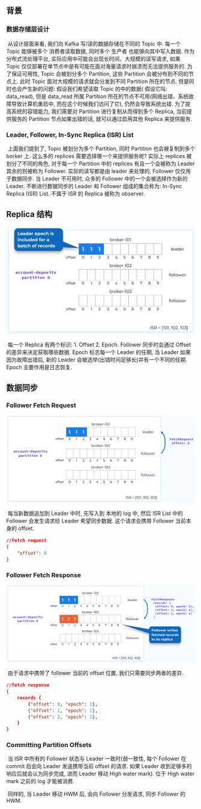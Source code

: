 ## 背景

### 数据存储层设计

​	从设计层面来看, 我们向 Kafka 写/读的数据存储在不同的 Topic 中. 每一个 Topic 能够被多个 消费者读取数据, 同时多个 生产者 也能够向其中写入数据. 作为分布式流处理平台, 实际应用中可能会出现长时间、大规模的读写请求, 如果 Topic 仅仅部署在单节点中是有可能在面对海量请求时崩溃而无法提供服务的. 为了保证可用性, Topic 会被划分多个 Partition, 这些 Partition 会被分布到不同的节点上. 此时 Topic 面对大规模的请求就会分发到不同 Partition 所在的节点. 但是同时也会产生新的问题: 假设我们希望读取 Topic 的中的数据( 假设它叫: data_read), 但是 data_read 所属 Partition 所在的节点不可用(网络出错、系统故障导致计算机重启中, 而在这个时候我们访问了它), 仍然会导致系统出错. 为了提高系统的容错能力, 我们需要对  Partition 进行复制从而得到多个 Replica, 当前提供服务的 Partition 节点如果出错的话, 就可以通过启用其他 Replica 来提供服务.

### Leader, Follower, In-Sync Replica (ISR) List

​	上面我们提到了, Topic 被划分为多个 Partition, 同时 Partition 也会被复制到多个 borker 上. 这么多的 replices 需要选择哪一个来提供服务呢? 实际上 replices 被划分了不同的角色, 对于每一个 Partition 中的 replices 有且一个会被称为 Leader 其余的则被称为 Follower. 实际的读写都是由 leader 来处理的, Follower 仅仅用于数据同步. 当 Leader 不可用时, 众多的 Follower 中的一个会被选择作为新的 Leader. 不断进行数据同步的 Leader 和 Follower 组成的集合称为:  In-Sync Replica (ISR) List. 不属于 ISR 的 Replica 被称为 observer.

## Replica 结构

![](./assert/Kafka_Internals_031.png)

​	每一个 Replica 有两个标识: 1. Offset 2. Epoch. Follower 同步时会通过 Offset 的差异来决定获取哪些数据. Epoch 标志每一个 Leader 的任期, 当 Leader 如果因为故障出错后, 新的 Leader 会被选举(出错时间足够长)并有一个不同的任期.  Epoch 主要作用是日志恢复.

## 数据同步

### Follower Fetch Request

![](./assert/Kafka_Internals_032.png)

​	每当新数据追加到 Leader 中时, 先写入到 本地的 log 中, 然后 ISR List 中的 Follower 会发生请求给 Leader 希望同步数据. 这个请求会携带 Follower 当前本身的 offset.

```json
//fetch request
{
	"offset": 0
}
```

### Follower Fetch Response

![](./assert/Kafka_Internals_033.png)

​	由于请求中携带了 follower 当前的 offset 位置, 我们只需要同步两者的差异.

```json
//fetch response
{
	records {
		{"offset": 0, "epoch": 1},
		{"offset": 1, "epoch": 1},
		{"offset": 2, "epoch": 1},
	}
}
```

### Committing Partition Offsets

​	当 ISR 中所有的 Follower 状态与 Leader 一致时(弱一致性, 每个 Follower 在 commit 后会向 Leader 发送携带当前 offset 的请求. 如果 Leader 收到足够多的响应后就会认为同步完成, 进而 Leader 移动 High water mark). 位于 High water mark 之前的 log 才能被消费.

​	同样的, 当 Leader 移动 HWM 后, 会向 Follower 分发请求, 同步 Follower 的 HWM.



